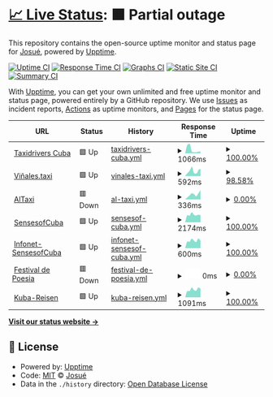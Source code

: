 # [📈 Live Status](https://josmiguel92.github.io/upptime): <!--live status--> **🟧 Partial outage**

This repository contains the open-source uptime monitor and status page for [Josué](habanatech.com), powered by [Upptime](https://github.com/upptime/upptime).

[![Uptime CI](https://github.com/josmiguel92/upptime/workflows/Uptime%20CI/badge.svg)](https://github.com/josmiguel92/upptime/actions?query=workflow%3A%22Uptime+CI%22)
[![Response Time CI](https://github.com/josmiguel92/upptime/workflows/Response%20Time%20CI/badge.svg)](https://github.com/josmiguel92/upptime/actions?query=workflow%3A%22Response+Time+CI%22)
[![Graphs CI](https://github.com/josmiguel92/upptime/workflows/Graphs%20CI/badge.svg)](https://github.com/josmiguel92/upptime/actions?query=workflow%3A%22Graphs+CI%22)
[![Static Site CI](https://github.com/josmiguel92/upptime/workflows/Static%20Site%20CI/badge.svg)](https://github.com/josmiguel92/upptime/actions?query=workflow%3A%22Static+Site+CI%22)
[![Summary CI](https://github.com/josmiguel92/upptime/workflows/Summary%20CI/badge.svg)](https://github.com/josmiguel92/upptime/actions?query=workflow%3A%22Summary+CI%22)

With [Upptime](https://upptime.js.org), you can get your own unlimited and free uptime monitor and status page, powered entirely by a GitHub repository. We use [Issues](https://github.com/josmiguel92/upptime/issues) as incident reports, [Actions](https://github.com/josmiguel92/upptime/actions) as uptime monitors, and [Pages](https://josmiguel92.github.io/upptime) for the status page.

<!--start: status pages-->
<!-- This summary is generated by Upptime (https://github.com/upptime/upptime) -->
<!-- Do not edit this manually, your changes will be overwritten -->
<!-- prettier-ignore -->
| URL | Status | History | Response Time | Uptime |
| --- | ------ | ------- | ------------- | ------ |
| <img alt="" src="https://icons.duckduckgo.com/ip3/taxidriverscuba.com.ico" height="13"> [Taxidrivers Cuba](https://taxidriverscuba.com) | 🟩 Up | [taxidrivers-cuba.yml](https://github.com/josmiguel92/upptime/commits/HEAD/history/taxidrivers-cuba.yml) | <details><summary><img alt="Response time graph" src="./graphs/taxidrivers-cuba/response-time-week.png" height="20"> 1066ms</summary><br><a href="https://josmiguel92.github.io/upptime/history/taxidrivers-cuba"><img alt="Response time 625" src="https://img.shields.io/endpoint?url=https%3A%2F%2Fraw.githubusercontent.com%2Fjosmiguel92%2Fupptime%2FHEAD%2Fapi%2Ftaxidrivers-cuba%2Fresponse-time.json"></a><br><a href="https://josmiguel92.github.io/upptime/history/taxidrivers-cuba"><img alt="24-hour response time 437" src="https://img.shields.io/endpoint?url=https%3A%2F%2Fraw.githubusercontent.com%2Fjosmiguel92%2Fupptime%2FHEAD%2Fapi%2Ftaxidrivers-cuba%2Fresponse-time-day.json"></a><br><a href="https://josmiguel92.github.io/upptime/history/taxidrivers-cuba"><img alt="7-day response time 1066" src="https://img.shields.io/endpoint?url=https%3A%2F%2Fraw.githubusercontent.com%2Fjosmiguel92%2Fupptime%2FHEAD%2Fapi%2Ftaxidrivers-cuba%2Fresponse-time-week.json"></a><br><a href="https://josmiguel92.github.io/upptime/history/taxidrivers-cuba"><img alt="30-day response time 1339" src="https://img.shields.io/endpoint?url=https%3A%2F%2Fraw.githubusercontent.com%2Fjosmiguel92%2Fupptime%2FHEAD%2Fapi%2Ftaxidrivers-cuba%2Fresponse-time-month.json"></a><br><a href="https://josmiguel92.github.io/upptime/history/taxidrivers-cuba"><img alt="1-year response time 625" src="https://img.shields.io/endpoint?url=https%3A%2F%2Fraw.githubusercontent.com%2Fjosmiguel92%2Fupptime%2FHEAD%2Fapi%2Ftaxidrivers-cuba%2Fresponse-time-year.json"></a></details> | <details><summary><a href="https://josmiguel92.github.io/upptime/history/taxidrivers-cuba">100.00%</a></summary><a href="https://josmiguel92.github.io/upptime/history/taxidrivers-cuba"><img alt="All-time uptime 99.80%" src="https://img.shields.io/endpoint?url=https%3A%2F%2Fraw.githubusercontent.com%2Fjosmiguel92%2Fupptime%2FHEAD%2Fapi%2Ftaxidrivers-cuba%2Fuptime.json"></a><br><a href="https://josmiguel92.github.io/upptime/history/taxidrivers-cuba"><img alt="24-hour uptime 100.00%" src="https://img.shields.io/endpoint?url=https%3A%2F%2Fraw.githubusercontent.com%2Fjosmiguel92%2Fupptime%2FHEAD%2Fapi%2Ftaxidrivers-cuba%2Fuptime-day.json"></a><br><a href="https://josmiguel92.github.io/upptime/history/taxidrivers-cuba"><img alt="7-day uptime 100.00%" src="https://img.shields.io/endpoint?url=https%3A%2F%2Fraw.githubusercontent.com%2Fjosmiguel92%2Fupptime%2FHEAD%2Fapi%2Ftaxidrivers-cuba%2Fuptime-week.json"></a><br><a href="https://josmiguel92.github.io/upptime/history/taxidrivers-cuba"><img alt="30-day uptime 99.71%" src="https://img.shields.io/endpoint?url=https%3A%2F%2Fraw.githubusercontent.com%2Fjosmiguel92%2Fupptime%2FHEAD%2Fapi%2Ftaxidrivers-cuba%2Fuptime-month.json"></a><br><a href="https://josmiguel92.github.io/upptime/history/taxidrivers-cuba"><img alt="1-year uptime 99.80%" src="https://img.shields.io/endpoint?url=https%3A%2F%2Fraw.githubusercontent.com%2Fjosmiguel92%2Fupptime%2FHEAD%2Fapi%2Ftaxidrivers-cuba%2Fuptime-year.json"></a></details>
| <img alt="" src="https://icons.duckduckgo.com/ip3/vinales.taxi.ico" height="13"> [Viñales.taxi](https://vinales.taxi) | 🟩 Up | [vinales-taxi.yml](https://github.com/josmiguel92/upptime/commits/HEAD/history/vinales-taxi.yml) | <details><summary><img alt="Response time graph" src="./graphs/vinales-taxi/response-time-week.png" height="20"> 592ms</summary><br><a href="https://josmiguel92.github.io/upptime/history/vinales-taxi"><img alt="Response time 478" src="https://img.shields.io/endpoint?url=https%3A%2F%2Fraw.githubusercontent.com%2Fjosmiguel92%2Fupptime%2FHEAD%2Fapi%2Fvinales-taxi%2Fresponse-time.json"></a><br><a href="https://josmiguel92.github.io/upptime/history/vinales-taxi"><img alt="24-hour response time 457" src="https://img.shields.io/endpoint?url=https%3A%2F%2Fraw.githubusercontent.com%2Fjosmiguel92%2Fupptime%2FHEAD%2Fapi%2Fvinales-taxi%2Fresponse-time-day.json"></a><br><a href="https://josmiguel92.github.io/upptime/history/vinales-taxi"><img alt="7-day response time 592" src="https://img.shields.io/endpoint?url=https%3A%2F%2Fraw.githubusercontent.com%2Fjosmiguel92%2Fupptime%2FHEAD%2Fapi%2Fvinales-taxi%2Fresponse-time-week.json"></a><br><a href="https://josmiguel92.github.io/upptime/history/vinales-taxi"><img alt="30-day response time 503" src="https://img.shields.io/endpoint?url=https%3A%2F%2Fraw.githubusercontent.com%2Fjosmiguel92%2Fupptime%2FHEAD%2Fapi%2Fvinales-taxi%2Fresponse-time-month.json"></a><br><a href="https://josmiguel92.github.io/upptime/history/vinales-taxi"><img alt="1-year response time 478" src="https://img.shields.io/endpoint?url=https%3A%2F%2Fraw.githubusercontent.com%2Fjosmiguel92%2Fupptime%2FHEAD%2Fapi%2Fvinales-taxi%2Fresponse-time-year.json"></a></details> | <details><summary><a href="https://josmiguel92.github.io/upptime/history/vinales-taxi">98.58%</a></summary><a href="https://josmiguel92.github.io/upptime/history/vinales-taxi"><img alt="All-time uptime 99.95%" src="https://img.shields.io/endpoint?url=https%3A%2F%2Fraw.githubusercontent.com%2Fjosmiguel92%2Fupptime%2FHEAD%2Fapi%2Fvinales-taxi%2Fuptime.json"></a><br><a href="https://josmiguel92.github.io/upptime/history/vinales-taxi"><img alt="24-hour uptime 100.00%" src="https://img.shields.io/endpoint?url=https%3A%2F%2Fraw.githubusercontent.com%2Fjosmiguel92%2Fupptime%2FHEAD%2Fapi%2Fvinales-taxi%2Fuptime-day.json"></a><br><a href="https://josmiguel92.github.io/upptime/history/vinales-taxi"><img alt="7-day uptime 98.58%" src="https://img.shields.io/endpoint?url=https%3A%2F%2Fraw.githubusercontent.com%2Fjosmiguel92%2Fupptime%2FHEAD%2Fapi%2Fvinales-taxi%2Fuptime-week.json"></a><br><a href="https://josmiguel92.github.io/upptime/history/vinales-taxi"><img alt="30-day uptime 99.67%" src="https://img.shields.io/endpoint?url=https%3A%2F%2Fraw.githubusercontent.com%2Fjosmiguel92%2Fupptime%2FHEAD%2Fapi%2Fvinales-taxi%2Fuptime-month.json"></a><br><a href="https://josmiguel92.github.io/upptime/history/vinales-taxi"><img alt="1-year uptime 99.95%" src="https://img.shields.io/endpoint?url=https%3A%2F%2Fraw.githubusercontent.com%2Fjosmiguel92%2Fupptime%2FHEAD%2Fapi%2Fvinales-taxi%2Fuptime-year.json"></a></details>
| <img alt="" src="https://icons.duckduckgo.com/ip3/altaxi.app.ico" height="13"> [AlTaxi](https://altaxi.app) | 🟥 Down | [al-taxi.yml](https://github.com/josmiguel92/upptime/commits/HEAD/history/al-taxi.yml) | <details><summary><img alt="Response time graph" src="./graphs/al-taxi/response-time-week.png" height="20"> 336ms</summary><br><a href="https://josmiguel92.github.io/upptime/history/al-taxi"><img alt="Response time 628" src="https://img.shields.io/endpoint?url=https%3A%2F%2Fraw.githubusercontent.com%2Fjosmiguel92%2Fupptime%2FHEAD%2Fapi%2Fal-taxi%2Fresponse-time.json"></a><br><a href="https://josmiguel92.github.io/upptime/history/al-taxi"><img alt="24-hour response time 416" src="https://img.shields.io/endpoint?url=https%3A%2F%2Fraw.githubusercontent.com%2Fjosmiguel92%2Fupptime%2FHEAD%2Fapi%2Fal-taxi%2Fresponse-time-day.json"></a><br><a href="https://josmiguel92.github.io/upptime/history/al-taxi"><img alt="7-day response time 336" src="https://img.shields.io/endpoint?url=https%3A%2F%2Fraw.githubusercontent.com%2Fjosmiguel92%2Fupptime%2FHEAD%2Fapi%2Fal-taxi%2Fresponse-time-week.json"></a><br><a href="https://josmiguel92.github.io/upptime/history/al-taxi"><img alt="30-day response time 293" src="https://img.shields.io/endpoint?url=https%3A%2F%2Fraw.githubusercontent.com%2Fjosmiguel92%2Fupptime%2FHEAD%2Fapi%2Fal-taxi%2Fresponse-time-month.json"></a><br><a href="https://josmiguel92.github.io/upptime/history/al-taxi"><img alt="1-year response time 628" src="https://img.shields.io/endpoint?url=https%3A%2F%2Fraw.githubusercontent.com%2Fjosmiguel92%2Fupptime%2FHEAD%2Fapi%2Fal-taxi%2Fresponse-time-year.json"></a></details> | <details><summary><a href="https://josmiguel92.github.io/upptime/history/al-taxi">0.00%</a></summary><a href="https://josmiguel92.github.io/upptime/history/al-taxi"><img alt="All-time uptime 76.26%" src="https://img.shields.io/endpoint?url=https%3A%2F%2Fraw.githubusercontent.com%2Fjosmiguel92%2Fupptime%2FHEAD%2Fapi%2Fal-taxi%2Fuptime.json"></a><br><a href="https://josmiguel92.github.io/upptime/history/al-taxi"><img alt="24-hour uptime 0.00%" src="https://img.shields.io/endpoint?url=https%3A%2F%2Fraw.githubusercontent.com%2Fjosmiguel92%2Fupptime%2FHEAD%2Fapi%2Fal-taxi%2Fuptime-day.json"></a><br><a href="https://josmiguel92.github.io/upptime/history/al-taxi"><img alt="7-day uptime 0.00%" src="https://img.shields.io/endpoint?url=https%3A%2F%2Fraw.githubusercontent.com%2Fjosmiguel92%2Fupptime%2FHEAD%2Fapi%2Fal-taxi%2Fuptime-week.json"></a><br><a href="https://josmiguel92.github.io/upptime/history/al-taxi"><img alt="30-day uptime 1.38%" src="https://img.shields.io/endpoint?url=https%3A%2F%2Fraw.githubusercontent.com%2Fjosmiguel92%2Fupptime%2FHEAD%2Fapi%2Fal-taxi%2Fuptime-month.json"></a><br><a href="https://josmiguel92.github.io/upptime/history/al-taxi"><img alt="1-year uptime 76.26%" src="https://img.shields.io/endpoint?url=https%3A%2F%2Fraw.githubusercontent.com%2Fjosmiguel92%2Fupptime%2FHEAD%2Fapi%2Fal-taxi%2Fuptime-year.json"></a></details>
| <img alt="" src="https://icons.duckduckgo.com/ip3/sensesofcuba.com.ico" height="13"> [SensesofCuba](https://sensesofcuba.com) | 🟩 Up | [sensesof-cuba.yml](https://github.com/josmiguel92/upptime/commits/HEAD/history/sensesof-cuba.yml) | <details><summary><img alt="Response time graph" src="./graphs/sensesof-cuba/response-time-week.png" height="20"> 2174ms</summary><br><a href="https://josmiguel92.github.io/upptime/history/sensesof-cuba"><img alt="Response time 1878" src="https://img.shields.io/endpoint?url=https%3A%2F%2Fraw.githubusercontent.com%2Fjosmiguel92%2Fupptime%2FHEAD%2Fapi%2Fsensesof-cuba%2Fresponse-time.json"></a><br><a href="https://josmiguel92.github.io/upptime/history/sensesof-cuba"><img alt="24-hour response time 2017" src="https://img.shields.io/endpoint?url=https%3A%2F%2Fraw.githubusercontent.com%2Fjosmiguel92%2Fupptime%2FHEAD%2Fapi%2Fsensesof-cuba%2Fresponse-time-day.json"></a><br><a href="https://josmiguel92.github.io/upptime/history/sensesof-cuba"><img alt="7-day response time 2174" src="https://img.shields.io/endpoint?url=https%3A%2F%2Fraw.githubusercontent.com%2Fjosmiguel92%2Fupptime%2FHEAD%2Fapi%2Fsensesof-cuba%2Fresponse-time-week.json"></a><br><a href="https://josmiguel92.github.io/upptime/history/sensesof-cuba"><img alt="30-day response time 2104" src="https://img.shields.io/endpoint?url=https%3A%2F%2Fraw.githubusercontent.com%2Fjosmiguel92%2Fupptime%2FHEAD%2Fapi%2Fsensesof-cuba%2Fresponse-time-month.json"></a><br><a href="https://josmiguel92.github.io/upptime/history/sensesof-cuba"><img alt="1-year response time 1878" src="https://img.shields.io/endpoint?url=https%3A%2F%2Fraw.githubusercontent.com%2Fjosmiguel92%2Fupptime%2FHEAD%2Fapi%2Fsensesof-cuba%2Fresponse-time-year.json"></a></details> | <details><summary><a href="https://josmiguel92.github.io/upptime/history/sensesof-cuba">100.00%</a></summary><a href="https://josmiguel92.github.io/upptime/history/sensesof-cuba"><img alt="All-time uptime 99.00%" src="https://img.shields.io/endpoint?url=https%3A%2F%2Fraw.githubusercontent.com%2Fjosmiguel92%2Fupptime%2FHEAD%2Fapi%2Fsensesof-cuba%2Fuptime.json"></a><br><a href="https://josmiguel92.github.io/upptime/history/sensesof-cuba"><img alt="24-hour uptime 100.00%" src="https://img.shields.io/endpoint?url=https%3A%2F%2Fraw.githubusercontent.com%2Fjosmiguel92%2Fupptime%2FHEAD%2Fapi%2Fsensesof-cuba%2Fuptime-day.json"></a><br><a href="https://josmiguel92.github.io/upptime/history/sensesof-cuba"><img alt="7-day uptime 100.00%" src="https://img.shields.io/endpoint?url=https%3A%2F%2Fraw.githubusercontent.com%2Fjosmiguel92%2Fupptime%2FHEAD%2Fapi%2Fsensesof-cuba%2Fuptime-week.json"></a><br><a href="https://josmiguel92.github.io/upptime/history/sensesof-cuba"><img alt="30-day uptime 99.87%" src="https://img.shields.io/endpoint?url=https%3A%2F%2Fraw.githubusercontent.com%2Fjosmiguel92%2Fupptime%2FHEAD%2Fapi%2Fsensesof-cuba%2Fuptime-month.json"></a><br><a href="https://josmiguel92.github.io/upptime/history/sensesof-cuba"><img alt="1-year uptime 99.00%" src="https://img.shields.io/endpoint?url=https%3A%2F%2Fraw.githubusercontent.com%2Fjosmiguel92%2Fupptime%2FHEAD%2Fapi%2Fsensesof-cuba%2Fuptime-year.json"></a></details>
| <img alt="" src="https://icons.duckduckgo.com/ip3/infonet.sensesofcuba.com.ico" height="13"> [Infonet-SensesofCuba](https://infonet.sensesofcuba.com) | 🟩 Up | [infonet-sensesof-cuba.yml](https://github.com/josmiguel92/upptime/commits/HEAD/history/infonet-sensesof-cuba.yml) | <details><summary><img alt="Response time graph" src="./graphs/infonet-sensesof-cuba/response-time-week.png" height="20"> 600ms</summary><br><a href="https://josmiguel92.github.io/upptime/history/infonet-sensesof-cuba"><img alt="Response time 567" src="https://img.shields.io/endpoint?url=https%3A%2F%2Fraw.githubusercontent.com%2Fjosmiguel92%2Fupptime%2FHEAD%2Fapi%2Finfonet-sensesof-cuba%2Fresponse-time.json"></a><br><a href="https://josmiguel92.github.io/upptime/history/infonet-sensesof-cuba"><img alt="24-hour response time 588" src="https://img.shields.io/endpoint?url=https%3A%2F%2Fraw.githubusercontent.com%2Fjosmiguel92%2Fupptime%2FHEAD%2Fapi%2Finfonet-sensesof-cuba%2Fresponse-time-day.json"></a><br><a href="https://josmiguel92.github.io/upptime/history/infonet-sensesof-cuba"><img alt="7-day response time 600" src="https://img.shields.io/endpoint?url=https%3A%2F%2Fraw.githubusercontent.com%2Fjosmiguel92%2Fupptime%2FHEAD%2Fapi%2Finfonet-sensesof-cuba%2Fresponse-time-week.json"></a><br><a href="https://josmiguel92.github.io/upptime/history/infonet-sensesof-cuba"><img alt="30-day response time 601" src="https://img.shields.io/endpoint?url=https%3A%2F%2Fraw.githubusercontent.com%2Fjosmiguel92%2Fupptime%2FHEAD%2Fapi%2Finfonet-sensesof-cuba%2Fresponse-time-month.json"></a><br><a href="https://josmiguel92.github.io/upptime/history/infonet-sensesof-cuba"><img alt="1-year response time 567" src="https://img.shields.io/endpoint?url=https%3A%2F%2Fraw.githubusercontent.com%2Fjosmiguel92%2Fupptime%2FHEAD%2Fapi%2Finfonet-sensesof-cuba%2Fresponse-time-year.json"></a></details> | <details><summary><a href="https://josmiguel92.github.io/upptime/history/infonet-sensesof-cuba">100.00%</a></summary><a href="https://josmiguel92.github.io/upptime/history/infonet-sensesof-cuba"><img alt="All-time uptime 100.00%" src="https://img.shields.io/endpoint?url=https%3A%2F%2Fraw.githubusercontent.com%2Fjosmiguel92%2Fupptime%2FHEAD%2Fapi%2Finfonet-sensesof-cuba%2Fuptime.json"></a><br><a href="https://josmiguel92.github.io/upptime/history/infonet-sensesof-cuba"><img alt="24-hour uptime 100.00%" src="https://img.shields.io/endpoint?url=https%3A%2F%2Fraw.githubusercontent.com%2Fjosmiguel92%2Fupptime%2FHEAD%2Fapi%2Finfonet-sensesof-cuba%2Fuptime-day.json"></a><br><a href="https://josmiguel92.github.io/upptime/history/infonet-sensesof-cuba"><img alt="7-day uptime 100.00%" src="https://img.shields.io/endpoint?url=https%3A%2F%2Fraw.githubusercontent.com%2Fjosmiguel92%2Fupptime%2FHEAD%2Fapi%2Finfonet-sensesof-cuba%2Fuptime-week.json"></a><br><a href="https://josmiguel92.github.io/upptime/history/infonet-sensesof-cuba"><img alt="30-day uptime 100.00%" src="https://img.shields.io/endpoint?url=https%3A%2F%2Fraw.githubusercontent.com%2Fjosmiguel92%2Fupptime%2FHEAD%2Fapi%2Finfonet-sensesof-cuba%2Fuptime-month.json"></a><br><a href="https://josmiguel92.github.io/upptime/history/infonet-sensesof-cuba"><img alt="1-year uptime 100.00%" src="https://img.shields.io/endpoint?url=https%3A%2F%2Fraw.githubusercontent.com%2Fjosmiguel92%2Fupptime%2FHEAD%2Fapi%2Finfonet-sensesof-cuba%2Fuptime-year.json"></a></details>
| <img alt="" src="https://icons.duckduckgo.com/ip3/festivaldepoesiadelahabana.com.ico" height="13"> [Festival de Poesia](https://festivaldepoesiadelahabana.com/) | 🟥 Down | [festival-de-poesia.yml](https://github.com/josmiguel92/upptime/commits/HEAD/history/festival-de-poesia.yml) | <details><summary><img alt="Response time graph" src="./graphs/festival-de-poesia/response-time-week.png" height="20"> 0ms</summary><br><a href="https://josmiguel92.github.io/upptime/history/festival-de-poesia"><img alt="Response time 2003" src="https://img.shields.io/endpoint?url=https%3A%2F%2Fraw.githubusercontent.com%2Fjosmiguel92%2Fupptime%2FHEAD%2Fapi%2Ffestival-de-poesia%2Fresponse-time.json"></a><br><a href="https://josmiguel92.github.io/upptime/history/festival-de-poesia"><img alt="24-hour response time 0" src="https://img.shields.io/endpoint?url=https%3A%2F%2Fraw.githubusercontent.com%2Fjosmiguel92%2Fupptime%2FHEAD%2Fapi%2Ffestival-de-poesia%2Fresponse-time-day.json"></a><br><a href="https://josmiguel92.github.io/upptime/history/festival-de-poesia"><img alt="7-day response time 0" src="https://img.shields.io/endpoint?url=https%3A%2F%2Fraw.githubusercontent.com%2Fjosmiguel92%2Fupptime%2FHEAD%2Fapi%2Ffestival-de-poesia%2Fresponse-time-week.json"></a><br><a href="https://josmiguel92.github.io/upptime/history/festival-de-poesia"><img alt="30-day response time 2056" src="https://img.shields.io/endpoint?url=https%3A%2F%2Fraw.githubusercontent.com%2Fjosmiguel92%2Fupptime%2FHEAD%2Fapi%2Ffestival-de-poesia%2Fresponse-time-month.json"></a><br><a href="https://josmiguel92.github.io/upptime/history/festival-de-poesia"><img alt="1-year response time 2003" src="https://img.shields.io/endpoint?url=https%3A%2F%2Fraw.githubusercontent.com%2Fjosmiguel92%2Fupptime%2FHEAD%2Fapi%2Ffestival-de-poesia%2Fresponse-time-year.json"></a></details> | <details><summary><a href="https://josmiguel92.github.io/upptime/history/festival-de-poesia">0.00%</a></summary><a href="https://josmiguel92.github.io/upptime/history/festival-de-poesia"><img alt="All-time uptime 88.35%" src="https://img.shields.io/endpoint?url=https%3A%2F%2Fraw.githubusercontent.com%2Fjosmiguel92%2Fupptime%2FHEAD%2Fapi%2Ffestival-de-poesia%2Fuptime.json"></a><br><a href="https://josmiguel92.github.io/upptime/history/festival-de-poesia"><img alt="24-hour uptime 0.00%" src="https://img.shields.io/endpoint?url=https%3A%2F%2Fraw.githubusercontent.com%2Fjosmiguel92%2Fupptime%2FHEAD%2Fapi%2Ffestival-de-poesia%2Fuptime-day.json"></a><br><a href="https://josmiguel92.github.io/upptime/history/festival-de-poesia"><img alt="7-day uptime 0.00%" src="https://img.shields.io/endpoint?url=https%3A%2F%2Fraw.githubusercontent.com%2Fjosmiguel92%2Fupptime%2FHEAD%2Fapi%2Ffestival-de-poesia%2Fuptime-week.json"></a><br><a href="https://josmiguel92.github.io/upptime/history/festival-de-poesia"><img alt="30-day uptime 10.47%" src="https://img.shields.io/endpoint?url=https%3A%2F%2Fraw.githubusercontent.com%2Fjosmiguel92%2Fupptime%2FHEAD%2Fapi%2Ffestival-de-poesia%2Fuptime-month.json"></a><br><a href="https://josmiguel92.github.io/upptime/history/festival-de-poesia"><img alt="1-year uptime 88.35%" src="https://img.shields.io/endpoint?url=https%3A%2F%2Fraw.githubusercontent.com%2Fjosmiguel92%2Fupptime%2FHEAD%2Fapi%2Ffestival-de-poesia%2Fuptime-year.json"></a></details>
| <img alt="" src="https://icons.duckduckgo.com/ip3/www.kuba-reisen.de.ico" height="13"> [Kuba-Reisen](https://www.kuba-reisen.de/) | 🟩 Up | [kuba-reisen.yml](https://github.com/josmiguel92/upptime/commits/HEAD/history/kuba-reisen.yml) | <details><summary><img alt="Response time graph" src="./graphs/kuba-reisen/response-time-week.png" height="20"> 1091ms</summary><br><a href="https://josmiguel92.github.io/upptime/history/kuba-reisen"><img alt="Response time 1073" src="https://img.shields.io/endpoint?url=https%3A%2F%2Fraw.githubusercontent.com%2Fjosmiguel92%2Fupptime%2FHEAD%2Fapi%2Fkuba-reisen%2Fresponse-time.json"></a><br><a href="https://josmiguel92.github.io/upptime/history/kuba-reisen"><img alt="24-hour response time 1081" src="https://img.shields.io/endpoint?url=https%3A%2F%2Fraw.githubusercontent.com%2Fjosmiguel92%2Fupptime%2FHEAD%2Fapi%2Fkuba-reisen%2Fresponse-time-day.json"></a><br><a href="https://josmiguel92.github.io/upptime/history/kuba-reisen"><img alt="7-day response time 1091" src="https://img.shields.io/endpoint?url=https%3A%2F%2Fraw.githubusercontent.com%2Fjosmiguel92%2Fupptime%2FHEAD%2Fapi%2Fkuba-reisen%2Fresponse-time-week.json"></a><br><a href="https://josmiguel92.github.io/upptime/history/kuba-reisen"><img alt="30-day response time 1084" src="https://img.shields.io/endpoint?url=https%3A%2F%2Fraw.githubusercontent.com%2Fjosmiguel92%2Fupptime%2FHEAD%2Fapi%2Fkuba-reisen%2Fresponse-time-month.json"></a><br><a href="https://josmiguel92.github.io/upptime/history/kuba-reisen"><img alt="1-year response time 1073" src="https://img.shields.io/endpoint?url=https%3A%2F%2Fraw.githubusercontent.com%2Fjosmiguel92%2Fupptime%2FHEAD%2Fapi%2Fkuba-reisen%2Fresponse-time-year.json"></a></details> | <details><summary><a href="https://josmiguel92.github.io/upptime/history/kuba-reisen">100.00%</a></summary><a href="https://josmiguel92.github.io/upptime/history/kuba-reisen"><img alt="All-time uptime 99.98%" src="https://img.shields.io/endpoint?url=https%3A%2F%2Fraw.githubusercontent.com%2Fjosmiguel92%2Fupptime%2FHEAD%2Fapi%2Fkuba-reisen%2Fuptime.json"></a><br><a href="https://josmiguel92.github.io/upptime/history/kuba-reisen"><img alt="24-hour uptime 100.00%" src="https://img.shields.io/endpoint?url=https%3A%2F%2Fraw.githubusercontent.com%2Fjosmiguel92%2Fupptime%2FHEAD%2Fapi%2Fkuba-reisen%2Fuptime-day.json"></a><br><a href="https://josmiguel92.github.io/upptime/history/kuba-reisen"><img alt="7-day uptime 100.00%" src="https://img.shields.io/endpoint?url=https%3A%2F%2Fraw.githubusercontent.com%2Fjosmiguel92%2Fupptime%2FHEAD%2Fapi%2Fkuba-reisen%2Fuptime-week.json"></a><br><a href="https://josmiguel92.github.io/upptime/history/kuba-reisen"><img alt="30-day uptime 99.95%" src="https://img.shields.io/endpoint?url=https%3A%2F%2Fraw.githubusercontent.com%2Fjosmiguel92%2Fupptime%2FHEAD%2Fapi%2Fkuba-reisen%2Fuptime-month.json"></a><br><a href="https://josmiguel92.github.io/upptime/history/kuba-reisen"><img alt="1-year uptime 99.98%" src="https://img.shields.io/endpoint?url=https%3A%2F%2Fraw.githubusercontent.com%2Fjosmiguel92%2Fupptime%2FHEAD%2Fapi%2Fkuba-reisen%2Fuptime-year.json"></a></details>

<!--end: status pages-->

[**Visit our status website →**](https://josmiguel92.github.io/upptime)

## 📄 License

- Powered by: [Upptime](https://github.com/upptime/upptime)
- Code: [MIT](./LICENSE) © [Josué](habanatech.com)
- Data in the `./history` directory: [Open Database License](https://opendatacommons.org/licenses/odbl/1-0/)

